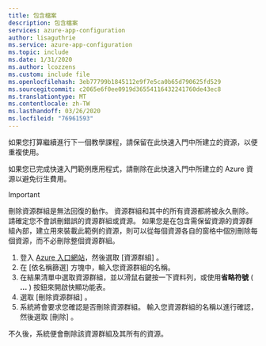 ```yaml
---
title: 包含檔案
description: 包含檔案
services: azure-app-configuration
author: lisaguthrie
ms.service: azure-app-configuration
ms.topic: include
ms.date: 1/31/2020
ms.author: lcozzens
ms.custom: include file
ms.openlocfilehash: 3eb77799b1845112e9f7e5ca0b65d790625fd529
ms.sourcegitcommit: c2065e6f0ee0919d36554116432241760de43ec8
ms.translationtype: MT
ms.contentlocale: zh-TW
ms.lasthandoff: 03/26/2020
ms.locfileid: "76961593"
---
```

如果您打算繼續進行下一個教學課程，請保留在此快速入門中所建立的資源，以便重複使用。

如果您已完成快速入門範例應用程式，請刪除在此快速入門中所建立的 Azure 資源以避免衍生費用。

> [!IMPORTANT]
> 刪除資源群組是無法回復的動作。 資源群組和其中的所有資源都將被永久刪除。 請確定您不會誤刪錯誤的資源群組或資源。 如果您是在包含需保留資源的資源群組內部，建立用來裝載此範例的資源，則可以從每個資源各自的窗格中個別刪除每個資源，而不必刪除整個資源群組。

1. 登入 [Azure 入口網站](https://portal.azure.com)，然後選取 [資源群組]  。
1. 在 [依名稱篩選]  方塊中，輸入您資源群組的名稱。 
1. 在結果清單中選取資源群組，並以滑鼠右鍵按一下資料列，或使用**省略符號** ( **...** ) 按鈕來開啟快顯功能表。
1. 選取 [刪除資源群組]  。
1. 系統將會要求您確認是否刪除資源群組。 輸入您資源群組的名稱以進行確認，然後選取 [刪除]  。

不久後，系統便會刪除該資源群組及其所有的資源。

